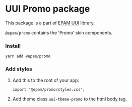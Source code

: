 # UUI Promo package

This package is a part of [EPAM UUI](https://github.com/epam/UUI) library.

`@epam/promo` contains the 'Promo' skin components.

### Install

```yarn add @epam/promo```

### Add styles

1. Add this to the root of your app:
    ```
    import '@epam/promo/styles.css';
    ```

2. Add theme class `uui-theme-promo` to the html body tag.